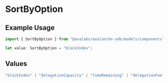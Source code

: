 # SortByOption

## Example Usage

```typescript
import { SortByOption } from "@avalabs/avalanche-sdk/models/components";

let value: SortByOption = "blockIndex";
```

## Values

```typescript
"blockIndex" | "delegationCapacity" | "timeRemaining" | "delegationFee" | "uptimePerformance"
```